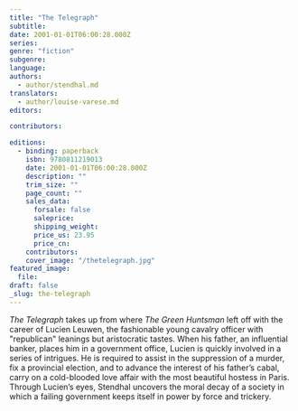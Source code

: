 ```yaml
---
title: "The Telegraph"
subtitle:
date: 2001-01-01T06:00:28.000Z
series:
genre: "fiction"
subgenre:
language:
authors:
  - author/stendhal.md
translators:
  - author/louise-varese.md
editors:

contributors:

editions:
  - binding: paperback
    isbn: 9780811219013
    date: 2001-01-01T06:00:28.000Z
    description: ""
    trim_size: ""
    page_count: ""
    sales_data:
      forsale: false
      saleprice:
      shipping_weight:
      price_us: 23.95
      price_cn:
    contributors:
    cover_image: "/thetelegraph.jpg"
featured_image:
  file:
draft: false
_slug: the-telegraph
---
```


_The Telegraph_ takes up from where _The Green Huntsman_ left off with the career of Lucien Leuwen, the fashionable young cavalry officer with "republican" leanings but aristocratic tastes. When his father, an influential banker, places him in a government office, Lucien is quickly involved in a series of intrigues. He is required to assist in the suppression of a murder, fix a provincial election, and to advance the interest of his father’s cabal, carry on a cold-blooded love affair with the most beautiful hostess in Paris. Through Lucien’s eyes, Stendhal uncovers the moral decay of a society in which a failing government keeps itself in power by force and trickery.

